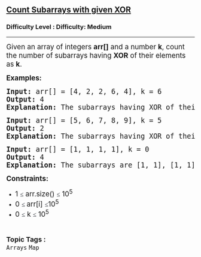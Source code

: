 <h2><a href="https://www.geeksforgeeks.org/problems/count-subarray-with-given-xor/1">Count Subarrays with given XOR</a></h2><h3>Difficulty Level : Difficulty: Medium</h3><hr><div class="problems_problem_content__Xm_eO" data-cur="cursor"><p data-cur="cursor"><span style="font-size: 14pt;" data-cur="cursor">Given an array of integers <strong>arr[]</strong> and a number <strong>k</strong>, count the number of subarrays having <strong>XOR</strong> of their elements as <strong>k</strong>.</span></p>
<p data-cur="cursor"><span style="font-size: 14pt;"><strong>Examples:&nbsp;<br></strong></span></p>
<pre data-cur="cursor"><span style="font-size: 14pt;" data-cur="cursor"><strong>Input:</strong> arr[] = [4, 2, 2, 6, 4], k = 6</span><br><span style="font-size: 14pt;" data-cur="cursor"><strong>Output:</strong> 4</span><br><span style="font-size: 14pt;" data-cur="cursor"><strong>Explanation:</strong> The subarrays having XOR of their elements as 6 are [4, 2], [4, 2, 2, 6, 4], [2, 2, 6], and [6]. Hence, the answer is 4.</span></pre>
<pre><span style="font-size: 14pt;"><strong>Input:</strong> arr[] = [5, 6, 7, 8, 9], k = 5</span><br><span style="font-size: 14pt;"><strong>Output:</strong> 2</span><br><span style="font-size: 14pt;"><strong>Explanation:</strong> The subarrays having XOR of their elements as 5 are [5] and [5, 6, 7, 8, 9]. Hence, the answer is 2.</span></pre>
<pre><span style="font-size: 14pt;"><strong>Input:</strong> arr[] = [1, 1, 1, 1], k = 0</span><br><span style="font-size: 14pt;"><strong>Output:</strong> 4</span><br><span style="font-size: 14pt;"><strong>Explanation:</strong> The subarrays are [1, 1], [1, 1], [1, 1] and [1, 1, 1, 1].</span></pre>
<p><span style="font-size: 14pt;"><strong>Constraints:</strong></span></p>
<ul>
<li><span style="font-size: 14pt;">1&nbsp;<span style="color: #1e2229; font-family: Nunito; font-size: 17px; background-color: #ffffff;">≤</span>&nbsp;arr.size()&nbsp;<span style="color: #1e2229; font-family: Nunito; font-size: 17px; background-color: #ffffff;">≤</span>&nbsp;10<sup>5</sup></span></li>
<li><span style="font-size: 14pt;">0&nbsp;<span style="color: #1e2229; font-family: Nunito; font-size: 17px; background-color: #ffffff;">≤ </span>arr[i] <span style="color: #1e2229; font-family: Nunito; font-size: 17px; background-color: #ffffff;">≤</span>10<sup>5</sup></span></li>
<li><span style="font-size: 14pt;">0&nbsp;<span style="color: #1e2229; font-family: Nunito; font-size: 17px; background-color: #ffffff;">≤</span> k&nbsp;<span style="color: #1e2229; font-family: Nunito; font-size: 17px; background-color: #ffffff;">≤</span>&nbsp;10<sup>5</sup></span></li>
</ul></div><br><p><span style=font-size:18px><strong>Topic Tags : </strong><br><code>Arrays</code>&nbsp;<code>Map</code>&nbsp;